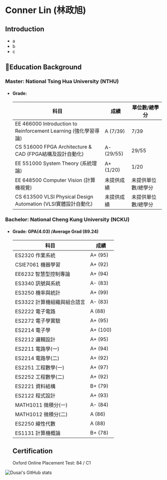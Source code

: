 # Conner Lin (林政旭)
## Introduction
- a
- b
- c
## :blue_book:Education Background
### Master: National Tsing Hua University (NTHU)
- #### Grade:
  |  科目                                       | 成績                         | 單位數/總學分   |
  |------------------------------------------|----------------------------|---------------|
  | EE 466000 Introduction to Reinforcement Learning (強化學習導論) | A (7/39)                    | 7/39          |
  | CS 516000 FPGA Architecture & CAD (FPGA結構及設計自動化)        | A- (29/55)                  | 29/55         |
  | EE 551000 System Theory (系統理論)                 | A+ (1/20)                   | 1/20          |
  | EE 648500 Computer Vision (計算機視覺)               | 未提供成績                      | 未提供單位數/總學分 |
  | CS 613500 VLSI Physical Design Automation (VLSI實體設計自動化) | 未提供成績                      | 未提供單位數/總學分 |

  
### Bachelor: National Cheng Kung University (NCKU)
- #### Grade: **GPA(4.03) /Average Grad (89.24)**
  | 科目 | 成績 |
  |------|------|
  | ES2320 作業系統 | A+ (95) |
  | CSIE7061 機器學習 | A+ (92) |
  | EE6232 智慧型控制專論 | A+ (94) |
  | ES3340 訊號與系統 | A- (83) |
  | ES3250 機率與統計 | A+ (99) |
  | ES3322 計算機組織與組合語言 | A- (83) |
  | ES2222 電子電路 | A (88) |
  | ES2272 電子學實驗 | A+ (95) |
  | ES2214 電子學 | A+ (100) |
  | ES2212 邏輯設計 | A+ (95) |
  | ES2211 電路學(一) | A+ (94) |
  | ES2214 電路學(二) | A+ (92) |
  | ES2251 工程數學(一) | A+ (97) |
  | ES2252 工程數學(二) | A+ (92) |
  | ES2221 資料結構 | B+ (79) |
  | ES2122 程式設計 | A+ (93) |
  | MATH1011 微積分(一) | A- (84) |
  | MATH1012 微積分(二) | A (86) |
  | ES2250 線性代數 | A (88) |
  | ES1131 計算機概論 | B+ (78) |

  
  ## Certification
    Oxford Online Placement Test: 84 / C1

![Dusai's GitHub stats](https://github-readme-stats.vercel.app/api?username=conner1231230)
